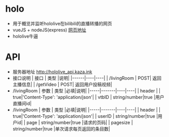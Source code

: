 # holo
* 用于概览并监听hololive在bilibili的直播转播的网页   
* vueJS + nodeJS(express)
[网页地址](https://meihina.gitee.io/holog/)  
* hololive牛逼  
# API
* 服务器地址 http://hololive_api.kaza.ink  
* 接口说明
    | 接口 | 类型 |说明|
    |------|----|----|
    | /livingRoom | POST| 返回主播信息|
    | /getVideo | POST| 返回用户投稿视频|
* /livingRoom
    | 参数 | 类型 |必填|说明|
    |-----|-------|----|----|
    | header | | true|'Content-Type': 'application/json'|
    | vtbID | string/number|true |用户直播间id|
* /livingRoom
    | 参数 | 类型 |必填|说明|
    |-----|-------|----|----|
    | header | | true|'Content-Type': 'application/json'|
    | userID | string/number|true |用户id|
    | page | string/number|true |请求的页码|
    | pagesize | string/number|true |单次请求每页返回的条目数|
